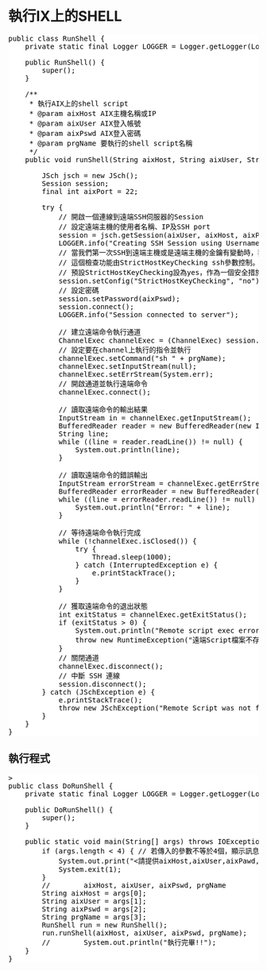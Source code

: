 # 執行IX上的SHELL
<pre style="color:#000000;background:#ffffff;">
public class RunShell {
    private static final Logger LOGGER = Logger.getLogger(Logger.GLOBAL_LOGGER_NAME);

    public RunShell() {
        super();
    }

    /**
     * 執行AIX上的shell script
     * @param aixHost AIX主機名稱或IP
     * @param aixUser AIX登入帳號
     * @param aixPswd AIX登入密碼
     * @param prgName 要執行的shell script名稱
     */
    public void runShell(String aixHost, String aixUser, String aixPswd, String prgName) throws JSchException,
                                                                                                IOException {
        JSch jsch = new JSch();
        Session session;
        final int aixPort = 22;

        try {
            // 開啟一個連線到遠端SSH伺服器的Session
            // 設定遠端主機的使用者名稱、IP及SSH port
            session = jsch.getSession(aixUser, aixHost, aixPort);
            LOGGER.info("Creating SSH Session using Username:" + aixUser + " Server :" + aixHost + " at PORT:22");
            // 當我們第一次SSH到遠端主機或是遠端主機的金鑰有變動時，我們會被提示確認遠端主機的真實性。
            // 這個檢查功能由StrictHostKeyChecking ssh參數控制。
            // 預設StrictHostKeyChecking設為yes，作為一個安全措施。
            session.setConfig("StrictHostKeyChecking", "no");
            // 設定密碼
            session.setPassword(aixPswd);
            session.connect();
            LOGGER.info("Session connected to server");

            // 建立遠端命令執行通道
            ChannelExec channelExec = (ChannelExec) session.openChannel("exec");
            // 設定要在channel上執行的指令並執行
            channelExec.setCommand("sh " + prgName);
            channelExec.setInputStream(null);
            channelExec.setErrStream(System.err);
            // 開啟通道並執行遠端命令
            channelExec.connect();

            // 讀取遠端命令的輸出結果
            InputStream in = channelExec.getInputStream();
            BufferedReader reader = new BufferedReader(new InputStreamReader(in));
            String line;
            while ((line = reader.readLine()) != null) {
                System.out.println(line);
            }

            // 讀取遠端命令的錯誤輸出
            InputStream errorStream = channelExec.getErrStream();
            BufferedReader errorReader = new BufferedReader(new InputStreamReader(errorStream));
            while ((line = errorReader.readLine()) != null) {
                System.out.println("Error: " + line);
            }

            // 等待遠端命令執行完成
            while (!channelExec.isClosed()) {
                try {
                    Thread.sleep(1000);
                } catch (InterruptedException e) {
                    e.printStackTrace();
                }
            }

            // 獲取遠端命令的退出狀態
            int exitStatus = channelExec.getExitStatus();
            if (exitStatus > 0) {
                System.out.println("Remote script exec error! " + exitStatus);
                throw new RuntimeException("遠端Script檔案不存在");
            }
            // 關閉通道
            channelExec.disconnect();
            // 中斷 SSH 連線
            session.disconnect();
        } catch (JSchException e) {
            e.printStackTrace();
            throw new JSchException("Remote Script was not found!");
        }
    }
}
</pre>
## 執行程式
<pre style="color:#000000;background:#ffffff;">>
public class DoRunShell {
    private static final Logger LOGGER = Logger.getLogger(Logger.GLOBAL_LOGGER_NAME);

    public DoRunShell() {
        super();
    }

    public static void main(String[] args) throws IOException, JSchException {
        if (args.length < 4) { // 若傳入的參數不等於4個，顯示訊息並離開程式
            System.out.print("<請提供aixHost,aixUser,aixPawd,prgName>");
            System.exit(1);
        }
        //        aixHost, aixUser, aixPswd, prgName
        String aixHost = args[0];
        String aixUser = args[1];
        String aixPswd = args[2];
        String prgName = args[3];
        RunShell run = new RunShell();
        run.runShell(aixHost, aixUser, aixPswd, prgName);
        //        System.out.println("執行完畢!!");
    }
}
</pre>